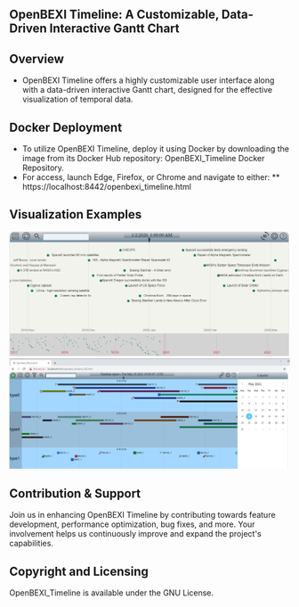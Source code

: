 ## OpenBEXI Timeline: A Customizable, Data-Driven Interactive Gantt Chart

## Overview
* OpenBEXI Timeline offers a highly customizable user interface along with a data-driven interactive Gantt chart, designed for the effective visualization of temporal data.

## Docker Deployment
* To utilize OpenBEXI Timeline, deploy it using Docker by downloading the image from its Docker Hub repository: OpenBEXI_Timeline Docker Repository.
* For access, launch Edge, Firefox, or Chrome and navigate to either:
** https://localhost:8442/openbexi_timeline.html

## Visualization Examples
<img src="https://raw.githubusercontent.com/arcazj/openbexi_timeline/master/doc/openbexi_timeline_space_exploration.PNG" />
<img src="https://raw.githubusercontent.com/arcazj/openbexi_timeline/master/doc/openbexi_timeline_example.PNG" />

## Contribution & Support
Join us in enhancing OpenBEXI Timeline by contributing towards feature development, performance optimization, bug fixes, and more. Your involvement helps us continuously improve and expand the project's capabilities.

## Copyright and Licensing
OpenBEXI_Timeline is available under the GNU License.

